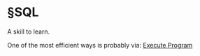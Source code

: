 # §SQL
A skill to learn.

One of the most efficient ways is probably via: [Execute Program](https://www.executeprogram.com/courses/sql)

<!-- {BearID:ABBA7761-BE6C-44AE-BDFA-2BC2D9DB599A-43256-0000013DCEFA26A9} -->
